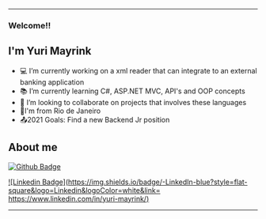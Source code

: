 -----------------------------------------------------------------------------------------

### Welcome!!


## I'm Yuri Mayrink


- 💻 I’m currently working on a xml reader that can integrate to an external banking application
- 📚 I’m currently learning C#, ASP.NET MVC, API's and OOP concepts
- 👯 I’m looking to collaborate on projects that involves these languages
- 🏡I'm from Rio de Janeiro
- 📤2021 Goals: Find a new Backend Jr position

## About me
[![Github Badge](https://img.shields.io/badge/-Github-000?style=flat-square&logo=Github&logoColor=white&link=https://github.com/Yuri-jm)](https://github.com/Yuri-jm)

[![Linkedin Badge](https://img.shields.io/badge/-LinkedIn-blue?style=flat-square&logo=Linkedin&logoColor=white&link= https://www.linkedin.com/in/yuri-mayrink/)]( https://www.linkedin.com/in/yuri-mayrink/)



-----------------------------------------------------------------------------------------
